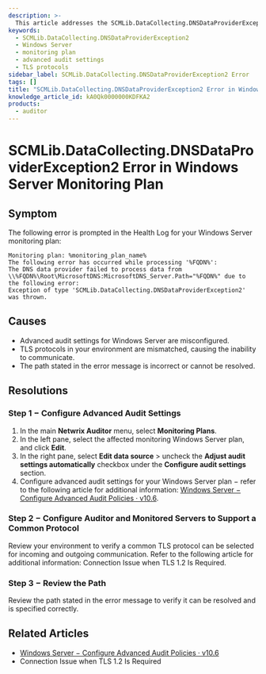 ```yaml
---
description: >-
  This article addresses the SCMLib.DataCollecting.DNSDataProviderException2 error encountered in the Health Log for Windows Server monitoring plans and provides resolutions to fix the issue.
keywords:
  - SCMLib.DataCollecting.DNSDataProviderException2
  - Windows Server
  - monitoring plan
  - advanced audit settings
  - TLS protocols
sidebar_label: SCMLib.DataCollecting.DNSDataProviderException2 Error
tags: []
title: "SCMLib.DataCollecting.DNSDataProviderException2 Error in Windows Server Monitoring Plan"
knowledge_article_id: kA0Qk0000000KDFKA2
products:
  - auditor
---
```


# SCMLib.DataCollecting.DNSDataProviderException2 Error in Windows Server Monitoring Plan

## Symptom

The following error is prompted in the Health Log for your Windows Server monitoring plan:

```
Monitoring plan: %monitoring_plan_name%
The following error has occurred while processing '%FQDN%': 
The DNS data provider failed to process data from \\%FQDN%\Root\MicrosoftDNS:MicrosoftDNS_Server.Path="%FQDN%" due to the following error:
Exception of type 'SCMLib.DataCollecting.DNSDataProviderException2' was thrown.
```

## Causes

- Advanced audit settings for Windows Server are misconfigured.
- TLS protocols in your environment are mismatched, causing the inability to communicate.
- The path stated in the error message is incorrect or cannot be resolved.

## Resolutions

### Step 1 − Configure Advanced Audit Settings

1. In the main **Netwrix Auditor** menu, select **Monitoring Plans**.
2. In the left pane, select the affected monitoring Windows Server plan, and click **Edit**.
3. In the right pane, select **Edit data source** > uncheck the **Adjust audit settings automatically** checkbox under the **Configure audit settings** section.
4. Configure advanced audit settings for your Windows Server plan − refer to the following article for additional information: [Windows Server − Configure Advanced Audit Policies · v10.6](https://docs.netwrix.com/docs/auditor/10_8/configuration/windowsserver/advancedpolicy).

### Step 2 − Configure Auditor and Monitored Servers to Support a Common Protocol

Review your environment to verify a common TLS protocol can be selected for incoming and outgoing communication. Refer to the following article for additional information: Connection Issue when TLS 1.2 Is Required.

### Step 3 − Review the Path

Review the path stated in the error message to verify it can be resolved and is specified correctly.

## Related Articles

- [Windows Server − Configure Advanced Audit Policies · v10.6](https://docs.netwrix.com/docs/auditor/10_8/configuration/windowsserver/advancedpolicy)
- Connection Issue when TLS 1.2 Is Required